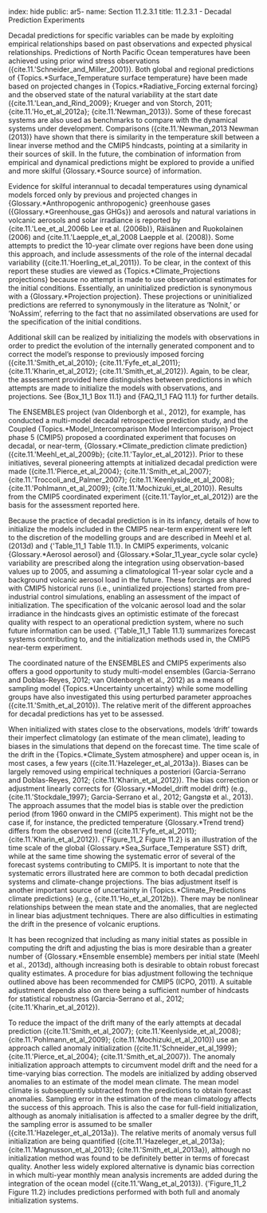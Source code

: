 index: hide
public: ar5-
name: Section 11.2.3.1
title: 11.2.3.1 - Decadal Prediction Experiments

Decadal predictions for specific variables can be made by exploiting empirical relationships based on past observations and expected physical relationships. Predictions of North Pacific Ocean temperatures have been achieved using prior wind stress observations ({cite.11.'Schneider_and_Miller_2001}). Both global and regional predictions of {Topics.*Surface_Temperature surface temperature} have been made based on projected changes in {Topics.*Radiative_Forcing external forcing} and the observed state of the natural variability at the start date ({cite.11.'Lean_and_Rind_2009}; Krueger and von Storch, 2011; {cite.11.'Ho_et_al_2012a}; {cite.11.'Newman_2013}). Some of these forecast systems are also used as benchmarks to compare with the dynamical systems under development. Comparisons ({cite.11.'Newman_2013 Newman (2013)} have shown that there is similarity in the temperature skill between a linear inverse method and the CMIP5 hindcasts, pointing at a similarity in their sources of skill. In the future, the combination of information from empirical and dynamical predictions might be explored to provide a unified and more skilful {Glossary.*Source source} of information.

Evidence for skilful interannual to decadal temperatures using dynamical models forced only by previous and projected changes in {Glossary.*Anthropogenic anthropogenic} greenhouse gases ({Glossary.*Greenhouse_gas GHGs}) and aerosols and natural variations in volcanic aerosols and solar irradiance is reported by {cite.11.'Lee_et_al_2006b Lee et al. (2006b)}, Räisänen and Ruokolainen (2006) and {cite.11.'Laepple_et_al_2008 Laepple et al. (2008)}. Some attempts to predict the 10-year climate over regions have been done using this approach, and include assessments of the role of the internal decadal variability ({cite.11.'Hoerling_et_al_2011}). To be clear, in the context of this report these studies are viewed as {Topics.*Climate_Projections projections} because no attempt is made to use observational estimates for the initial conditions. Essentially, an uninitialized prediction is synonymous with a {Glossary.*Projection projection}. These projections or uninitialized predictions are referred to synonymously in the literature as ‘NoInit,’ or ‘NoAssim’, referring to the fact that no assimilated observations are used for the specification of the initial conditions.

Additional skill can be realized by initializing the models with observations in order to predict the evolution of the internally generated component and to correct the model’s response to previously imposed forcing ({cite.11.'Smith_et_al_2010}; {cite.11.'Fyfe_et_al_2011}; {cite.11.'Kharin_et_al_2012}; {cite.11.'Smith_et_al_2012}). Again, to be clear, the assessment provided here distinguishes between predictions in which attempts are made to initialize the models with observations, and projections. See {Box_11_1 Box 11.1} and {FAQ_11_1 FAQ 11.1} for further details.

The ENSEMBLES project (van Oldenborgh et al., 2012), for example, has conducted a multi-model decadal retrospective prediction study, and the Coupled {Topics.*Model_Intercomparison Model Intercomparison} Project phase 5 (CMIP5) proposed a coordinated experiment that focuses on decadal, or near-term, {Glossary.*Climate_prediction climate prediction} ({cite.11.'Meehl_et_al_2009b}; {cite.11.'Taylor_et_al_2012}). Prior to these initiatives, several pioneering attempts at initialized decadal prediction were made ({cite.11.'Pierce_et_al_2004}; {cite.11.'Smith_et_al_2007}; {cite.11.'Troccoli_and_Palmer_2007}; {cite.11.'Keenlyside_et_al_2008}; {cite.11.'Pohlmann_et_al_2009}; {cite.11.'Mochizuki_et_al_2010}). Results from the CMIP5 coordinated experiment ({cite.11.'Taylor_et_al_2012}) are the basis for the assessment reported here.

Because the practice of decadal prediction is in its infancy, details of how to initialize the models included in the CMIP5 near-term experiment were left to the discretion of the modelling groups and are described in Meehl et al. (2013d) and {'Table_11_1 Table 11.1}. In CMIP5 experiments, volcanic {Glossary.*Aerosol aerosol} and {Glossary.*Solar_11_year_cycle solar cycle} variability are prescribed along the integration using observation-based values up to 2005, and assuming a climatological 11-year solar cycle and a background volcanic aerosol load in the future. These forcings are shared with CMIP5 historical runs (i.e., unintialized projections) started from pre-industrial control simulations, enabling an assessment of the impact of initialization. The specification of the volcanic aerosol load and the solar irradiance in the hindcasts gives an optimistic estimate of the forecast quality with respect to an operational prediction system, where no such future information can be used. {'Table_11_1 Table 11.1} summarizes forecast systems contributing to, and the initialization methods used in, the CMIP5 near-term experiment.

The coordinated nature of the ENSEMBLES and CMIP5 experiments also offers a good opportunity to study multi-model ensembles (Garcia-Serrano and Doblas-Reyes, 2012; van Oldenborgh et al., 2012) as a means of sampling model {Topics.*Uncertainty uncertainty} while some modelling groups have also investigated this using perturbed parameter approaches ({cite.11.'Smith_et_al_2010}). The relative merit of the different approaches for decadal predictions has yet to be assessed.

When initialized with states close to the observations, models ‘drift’ towards their imperfect climatology (an estimate of the mean climate), leading to biases in the simulations that depend on the forecast time. The time scale of the drift in the {Topics.*Climate_System atmosphere} and upper ocean is, in most cases, a few years ({cite.11.'Hazeleger_et_al_2013a}). Biases can be largely removed using empirical techniques a posteriori (Garcia-Serrano and Doblas-Reyes, 2012; {cite.11.'Kharin_et_al_2012}). The bias correction or adjustment linearly corrects for {Glossary.*Model_drift model drift} (e.g., {cite.11.'Stockdale_1997}; Garcia-Serrano et al., 2012; Gangstø et al., 2013). The approach assumes that the model bias is stable over the prediction period (from 1960 onward in the CMIP5 experiment). This might not be the case if, for instance, the predicted temperature {Glossary.*Trend trend} differs from the observed trend ({cite.11.'Fyfe_et_al_2011}; {cite.11.'Kharin_et_al_2012}). {'Figure_11_2 Figure 11.2} is an illustration of the time scale of the global {Glossary.*Sea_Surface_Temperature SST} drift, while at the same time showing the systematic error of several of the forecast systems contributing to CMIP5. It is important to note that the systematic errors illustrated here are common to both decadal prediction systems and climate-change projections. The bias adjustment itself is another important source of uncertainty in {Topics.*Climate_Predictions climate predictions} (e.g., {cite.11.'Ho_et_al_2012b}). There may be nonlinear relationships between the mean state and the anomalies, that are neglected in linear bias adjustment techniques. There are also difficulties in estimating the drift in the presence of volcanic eruptions.

It has been recognized that including as many initial states as possible in computing the drift and adjusting the bias is more desirable than a greater number of {Glossary.*Ensemble ensemble} members per initial state (Meehl et al., 2013d), although increasing both is desirable to obtain robust forecast quality estimates. A procedure for bias adjustment following the technique outlined above has been recommended for CMIP5 (ICPO, 2011). A suitable adjustment depends also on there being a sufficient number of hindcasts for statistical robustness (Garcia-Serrano et al., 2012; {cite.11.'Kharin_et_al_2012}).

To reduce the impact of the drift many of the early attempts at decadal prediction ({cite.11.'Smith_et_al_2007}; {cite.11.'Keenlyside_et_al_2008}; {cite.11.'Pohlmann_et_al_2009}; {cite.11.'Mochizuki_et_al_2010}) use an approach called anomaly initialization ({cite.11.'Schneider_et_al_1999}; {cite.11.'Pierce_et_al_2004}; {cite.11.'Smith_et_al_2007}). The anomaly initialization approach attempts to circumvent model drift and the need for a time-varying bias correction. The models are initialized by adding observed anomalies to an estimate of the model mean climate. The mean model climate is subsequently subtracted from the predictions to obtain forecast anomalies. Sampling error in the estimation of the mean climatology affects the success of this approach. This is also the case for full-field initialization, although as anomaly initialisation is affected to a smaller degree by the drift, the sampling error is assumed to be smaller ({cite.11.'Hazeleger_et_al_2013a}). The relative merits of anomaly versus full initialization are being quantified ({cite.11.'Hazeleger_et_al_2013a}; {cite.11.'Magnusson_et_al_2013}; {cite.11.'Smith_et_al_2013a}), although no initialization method was found to be definitely better in terms of forecast quality. Another less widely explored alternative is dynamic bias correction in which multi-year monthly mean analysis increments are added during the integration of the ocean model ({cite.11.'Wang_et_al_2013}). {'Figure_11_2 Figure 11.2} includes predictions performed with both full and anomaly initialization systems.
